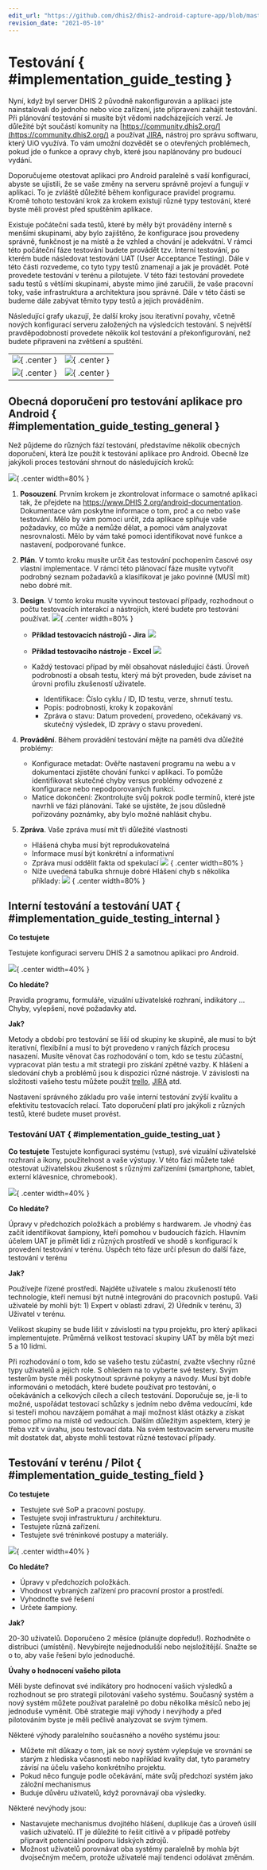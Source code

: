 ```yaml
---
edit_url: "https://github.com/dhis2/dhis2-android-capture-app/blob/master/docs/src/commonmark/en/content/implementation-guide/testing.md"
revision_date: "2021-05-10"
---
```


# Testování { #implementation_guide_testing }

Nyní, když byl server DHIS 2 původně nakonfigurován a aplikaci jste nainstalovali do jednoho nebo více zařízení, jste připraveni zahájit testování. Při plánování testování si musíte být vědomi nadcházejících verzí. Je důležité být součástí komunity na [https://community.dhis2.org/](https://community.dhis2.org/) a používat [JIRA](http://jira.dhis2.org/), nástroj pro správu softwaru, který UiO využívá. To vám umožní dozvědět se o otevřených problémech, pokud jde o funkce a opravy chyb, které jsou naplánovány pro budoucí vydání.

Doporučujeme otestovat aplikaci pro Android paralelně s vaší konfigurací, abyste se ujistili, že se vaše změny na serveru správně projeví a fungují v aplikaci. To je zvláště důležité během konfigurace pravidel programu. Kromě tohoto testování krok za krokem existují různé typy testování, které byste měli provést před spuštěním aplikace.

Existuje počáteční sada testů, které by měly být prováděny interně s menšími skupinami, aby bylo zajištěno, že konfigurace jsou provedeny správně, funkčnost je na místě a že vzhled a chování je adekvátní. V rámci této počáteční fáze testování budete provádět tzv. Interní testování, po kterém bude následovat testování UAT (User Acceptance Testing). Dále v této části rozvedeme, co tyto typy testů znamenají a jak je provádět. Poté provedete testování v terénu a pilotujete. V této fázi testování provedete sadu testů s většími skupinami, abyste mimo jiné zaručili, že vaše pracovní toky, vaše infrastruktura a architektura jsou správné. Dále v této části se budeme dále zabývat těmito typy testů a jejich prováděním.

Následující grafy ukazují, že další kroky jsou iterativní povahy, včetně nových konfigurací serveru založených na výsledcích testování. S největší pravděpodobností provedete několik kol testování a překonfigurování, než budete připraveni na zvětšení a spuštění.

|  |  |
| --- | --- |
| ![](resources/images/implementation-guide-image35.png){ .center } | ![](resources/images/implementation-guide-image7.png){ .center } |
| ![](resources/images/implementation-guide-image36.png){ .center } | ![](resources/images/implementation-guide-image5.png){ .center } |

## Obecná doporučení pro testování aplikace pro Android { #implementation_guide_testing_general }

Než půjdeme do různých fází testování, představíme několik obecných doporučení, která lze použít k testování aplikace pro Android. Obecně lze jakýkoli proces testování shrnout do následujících kroků:

![](resources/images/implementation-guide-image21.png){ .center width=80% }

1. **Posouzení**. Prvním krokem je zkontrolovat informace o samotné aplikaci tak, že přejdete na [<span class="underline">https://www.DHIS 2.org/android-documentation</span>](https://www.dhis2.org/android-documentation). Dokumentace vám poskytne informace o tom, proč a co nebo vaše testování. Mělo by vám pomoci určit, zda aplikace splňuje vaše požadavky, co může a nemůže dělat, a pomoci vám analyzovat nesrovnalosti. Mělo by vám také pomoci identifikovat nové funkce a nastavení, podporované funkce.

2. **Plán**. V tomto kroku musíte určit čas testování pochopením časové osy vlastní implementace. V rámci této plánovací fáze musíte vytvořit podrobný seznam požadavků a klasifikovat je jako povinné (MUSÍ mít) nebo dobré mít.

3. **Design**. V tomto kroku musíte vyvinout testovací případy, rozhodnout o počtu testovacích interakcí a nástrojích, které budete pro testování používat. ![](resources/images/implementation-guide-image28.png){ .center width=80% }

   - **Příklad testovacích nástrojů - Jira** ![](resources/images/implementation-guide-image2.png)
   - **Příklad testovacího nástroje - Excel** ![](resources/images/implementation-guide-image17.png)

   - Každý testovací případ by měl obsahovat následující části. Úroveň podrobností a obsah testu, který má být proveden, bude záviset na úrovni profilu zkušeností uživatele.
     - Identifikace: Číslo cyklu / ID, ID testu, verze, shrnutí testu.
     - Popis: podrobnosti, kroky k zopakování
     - Zpráva o stavu: Datum provedení, provedeno, očekávaný vs. skutečný výsledek, ID zprávy o stavu provedení.

4. **Provádění**. Během provádění testování mějte na paměti dva důležité problémy:
   - Konfigurace metadat: Ověřte nastavení programu na webu a v dokumentaci zjistěte chování funkcí v aplikaci. To pomůže identifikovat skutečné chyby versus problémy odvozené z konfigurace nebo nepodporovaných funkcí.
   - Matice dokončení: Zkontrolujte svůj pokrok podle termínů, které jste navrhli ve fázi plánování. Také se ujistěte, že jsou důsledně pořizovány poznámky, aby bylo možné nahlásit chybu.
5. **Zpráva**. Vaše zpráva musí mít tři důležité vlastnosti
   - Hlášená chyba musí být reprodukovatelná
   - Informace musí být konkrétní a informativní
   - Zpráva musí oddělit fakta od spekulací ![](resources/images/implementation-guide-image1.png) { .center width=80% }
   - Níže uvedená tabulka shrnuje dobré Hlášení chyb s několika příklady: ![](resources/images/implementation-guide-image34.png) { .center width=80% }

## Interní testování a testování UAT { #implementation_guide_testing_internal }

**Co testujete**

Testujete konfiguraci serveru DHIS 2 a samotnou aplikaci pro Android.

![](resources/images/implementation-guide-image12.png){ .center width=40% }

**Co hledáte?**

Pravidla programu, formuláře, vizuální uživatelské rozhraní, indikátory ... Chyby, vylepšení, nové požadavky atd.

**Jak?**

Metody a období pro testování se liší od skupiny ke skupině, ale musí to být iterativní, flexibilní a musí to být provedeno v raných fázích procesu nasazení. Musíte věnovat čas rozhodování o tom, kdo se testu zúčastní, vypracovat plán testu a mít strategii pro získání zpětné vazby. K hlášení a sledování chyb a problémů jsou k dispozici různé nástroje. V závislosti na složitosti vašeho testu můžete použít [trello](https://trello.com/), [JIRA](https://www.atlassian.com/software/jira) atd.

Nastavení správného základu pro vaše interní testování zvýší kvalitu a efektivitu testovacích relací. Tato doporučení platí pro jakýkoli z různých testů, které budete muset provést.

### Testování UAT { #implementation_guide_testing_uat }

**Co testujete**
Testujete konfiguraci systému (vstup), své vizuální uživatelské rozhraní a ikony, použitelnost a vaše výstupy. V této fázi můžete také otestovat uživatelskou zkušenost s různými zařízeními (smartphone, tablet, externí klávesnice, chromebook).

![](resources/images/implementation-guide-image6.png){ .center width=40% }

**Co hledáte?**

Úpravy v předchozích položkách a problémy s hardwarem. Je vhodný čas začít identifikovat šampiony, kteří pomohou v budoucích fázích. Hlavním účelem UAT je přimět lidi z různých prostředí ve shodě s konfigurací k provedení testování v terénu. Úspěch této fáze určí přesun do další fáze, testování v terénu

**Jak?**

Používejte řízené prostředí. Najděte uživatele s malou zkušeností této technologie, kteří nemusí být nutně integrováni do pracovních postupů. Vaši uživatelé by mohli být: 1) Expert v oblasti zdraví, 2) Úředník v terénu, 3) Uživatel v terénu.

Velikost skupiny se bude lišit v závislosti na typu projektu, pro který aplikaci implementujete. Průměrná velikost testovací skupiny UAT by měla být mezi 5 a 10 lidmi.

Při rozhodování o tom, kdo se vašeho testu zúčastní, zvažte všechny různé typy uživatelů a jejich role. S ohledem na to vyberte své testery. Svým testerům byste měli poskytnout správné pokyny a návody. Musí být dobře informováni o metodách, které budete používat pro testování, o očekáváních a celkových cílech a cílech testování. Doporučuje se, je-li to možné, uspořádat testovací schůzky s jedním nebo dvěma vedoucími, kde si testeři mohou navzájem pomáhat a mají možnost klást otázky a získat pomoc přímo na místě od vedoucích. Dalším důležitým aspektem, který je třeba vzít v úvahu, jsou testovací data. Na svém testovacím serveru musíte mít dostatek dat, abyste mohli testovat různé testovací případy.

## Testování v terénu / Pilot { #implementation_guide_testing_field }

**Co testujete**

- Testujete své SoP a pracovní postupy.
- Testujete svoji infrastrukturu / architekturu.
- Testujete různá zařízení.
- Testujete své tréninkové postupy a materiály.

![](resources/images/implementation-guide-image25.png){ .center width=40% }

**Co hledáte?**

- Úpravy v předchozích položkách.
- Vhodnost vybraných zařízení pro pracovní prostor a prostředí.
- Vyhodnoťte své řešení
- Určete šampiony.

**Jak?**

20-30 uživatelů. Doporučeno 2 měsíce (plánujte dopředu!). Rozhodněte o distribuci (umístění). Nevybírejte nejjednodušší nebo nejsložitější. Snažte se o to, aby vaše řešení bylo jednoduché.

**Úvahy o hodnocení vašeho pilota**

Měli byste definovat své indikátory pro hodnocení vašich výsledků a rozhodnout se pro strategii pilotování vašeho systému. Současný systém a nový systém můžete používat paralelně po dobu několika měsíců nebo jej jednoduše vyměnit. Obě strategie mají výhody i nevýhody a před pilotováním byste je měli pečlivě analyzovat se svým týmem.

Některé výhody paralelního současného a nového systému jsou:

- Můžete mít důkazy o tom, jak se nový systém vylepšuje ve srovnání se starým z hlediska včasnosti nebo například kvality dat, tyto parametry závisí na účelu vašeho konkrétního projektu.
- Pokud něco funguje podle očekávání, máte svůj předchozí systém jako záložní mechanismus
- Buduje důvěru uživatelů, když porovnávají oba výsledky.

Některé nevýhody jsou:

- Nastavujete mechanismus dvojitého hlášení, duplikuje čas a úroveň úsilí vašich uživatelů. IT je důležité to řešit citlivě a v případě potřeby připravit potenciální podporu lidských zdrojů.
- Možnost uživatelů porovnávat oba systémy paralelně by mohla být dvojsečným mečem, protože uživatelé mají tendenci odolávat změnám.
